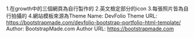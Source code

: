 1.在growth中的三個網頁為自行製作的
2.英文檢定部分的icon
3.每張照片皆為自行拍攝的
4.網站模板來源為Theme Name: DevFolio
Theme URL: https://bootstrapmade.com/devfolio-bootstrap-portfolio-html-template/
Author: BootstrapMade.com
Author URL: https://bootstrapmade.com
